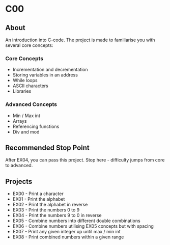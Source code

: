 # C00

## About

An introduction into C-code. The project is made to familiarise you with several core concepts:

### Core Concepts 
- Incrementation and decrementation
- Storing variables in an address
- While loops
- ASCII characters
- Libraries

### Advanced Concepts
- Min / Max int
- Arrays
- Referencing functions
- Div and mod

## Recommended Stop Point

After EX04, you can pass this project. Stop here - difficulty jumps from core to advanced.

## Projects
- EX00 - Print a character
- EX01 - Print the alphabet
- EX02 - Print the alphabet in reverse
- EX03 - Print the numbers 0 to 9
- EX04 - Print the numbers 9 to 0 in reverse
- EX05 - Combine numbers into different double combinations
- EX06 - Combine numbers utilising EX05 concepts but with spacing
- EX07 - Print any given integer up until max / min int
- EX08 - Print combined numbers within a given range
